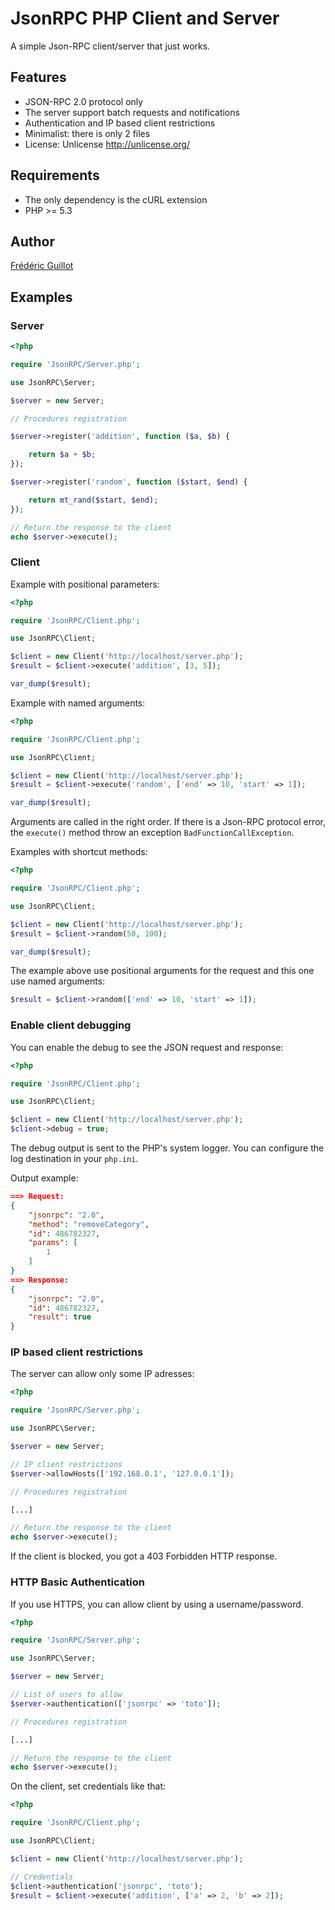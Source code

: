 JsonRPC PHP Client and Server
=============================

A simple Json-RPC client/server that just works.

Features
--------

- JSON-RPC 2.0 protocol only
- The server support batch requests and notifications
- Authentication and IP based client restrictions
- Minimalist: there is only 2 files
- License: Unlicense http://unlicense.org/

Requirements
------------

- The only dependency is the cURL extension
- PHP >= 5.3

Author
------

[Frédéric Guillot](http://fredericguillot.com)

Examples
--------

### Server

```php
<?php

require 'JsonRPC/Server.php';

use JsonRPC\Server;

$server = new Server;

// Procedures registration

$server->register('addition', function ($a, $b) {

    return $a + $b;
});

$server->register('random', function ($start, $end) {

    return mt_rand($start, $end);
});

// Return the response to the client
echo $server->execute();
```

### Client

Example with positional parameters:

```php
<?php

require 'JsonRPC/Client.php';

use JsonRPC\Client;

$client = new Client('http://localhost/server.php');
$result = $client->execute('addition', [3, 5]);

var_dump($result);
```

Example with named arguments:

```php
<?php

require 'JsonRPC/Client.php';

use JsonRPC\Client;

$client = new Client('http://localhost/server.php');
$result = $client->execute('random', ['end' => 10, 'start' => 1]);

var_dump($result);
```

Arguments are called in the right order.
If there is a Json-RPC protocol error, the `execute()` method throw an exception `BadFunctionCallException`.

Examples with shortcut methods:

```php
<?php

require 'JsonRPC/Client.php';

use JsonRPC\Client;

$client = new Client('http://localhost/server.php');
$result = $client->random(50, 100);

var_dump($result);
```

The example above use positional arguments for the request and this one use named arguments:

```php
$result = $client->random(['end' => 10, 'start' => 1]);
```

### Enable client debugging

You can enable the debug to see the JSON request and response:

```php
<?php

require 'JsonRPC/Client.php';

use JsonRPC\Client;

$client = new Client('http://localhost/server.php');
$client->debug = true;
```

The debug output is sent to the PHP's system logger.
You can configure the log destination in your `php.ini`.

Output example:

```json
==> Request:
{
    "jsonrpc": "2.0",
    "method": "removeCategory",
    "id": 486782327,
    "params": [
        1
    ]
}
==> Response:
{
    "jsonrpc": "2.0",
    "id": 486782327,
    "result": true
}
```

### IP based client restrictions

The server can allow only some IP adresses:

```php
<?php

require 'JsonRPC/Server.php';

use JsonRPC\Server;

$server = new Server;

// IP client restrictions
$server->allowHosts(['192.168.0.1', '127.0.0.1']);

// Procedures registration

[...]

// Return the response to the client
echo $server->execute();
```

If the client is blocked, you got a 403 Forbidden HTTP response.

### HTTP Basic Authentication

If you use HTTPS, you can allow client by using a username/password.

```php
<?php

require 'JsonRPC/Server.php';

use JsonRPC\Server;

$server = new Server;

// List of users to allow
$server->authentication(['jsonrpc' => 'toto']);

// Procedures registration

[...]

// Return the response to the client
echo $server->execute();
```

On the client, set credentials like that:

```php
<?php

require 'JsonRPC/Client.php';

use JsonRPC\Client;

$client = new Client('http://localhost/server.php');

// Credentials
$client->authentication('jsonrpc', 'toto');
$result = $client->execute('addition', ['a' => 2, 'b' => 2]);
```
